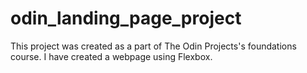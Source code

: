 # odin_landing_page_project
This project was created as a part of The Odin Projects's foundations course. I have created a webpage using Flexbox.